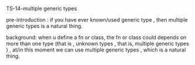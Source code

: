 TS-14-multiple generic types

pre-introduction : if you have ever known/used generic type , then multiple generic types is a natural thing.

background: when u define a fn or class, the fn or class could depends on more than one type (that is , unknown types , that is, multiple generic types ) , at/in this moment we can use multiple generic types , which is a natural thing.
